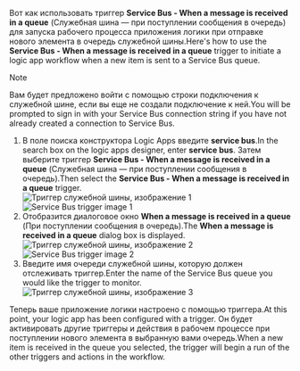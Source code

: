 <span data-ttu-id="1cc2c-101">Вот как использовать триггер **Service Bus - When a message is received in a queue** (Служебная шина — при поступлении сообщения в очередь) для запуска рабочего процесса приложения логики при отправке нового элемента в очередь служебной шины.</span><span class="sxs-lookup"><span data-stu-id="1cc2c-101">Here's how to use the **Service Bus - When a message is received in a queue** trigger to initiate a logic app workflow when a new item is sent to a Service Bus queue.</span></span>  

> [!NOTE]
> <span data-ttu-id="1cc2c-102">Вам будет предложено войти с помощью строки подключения к служебной шине, если вы еще не создали подключение к ней.</span><span class="sxs-lookup"><span data-stu-id="1cc2c-102">You will be prompted to sign in with your Service Bus connection string if you have not already created a connection to Service Bus.</span></span>  
> 
> 

1. <span data-ttu-id="1cc2c-103">В поле поиска конструктора Logic Apps введите **service bus**.</span><span class="sxs-lookup"><span data-stu-id="1cc2c-103">In the search box on the logic apps designer, enter **service bus**.</span></span> <span data-ttu-id="1cc2c-104">Затем выберите триггер **Service Bus - When a message is received in a queue** (Служебная шина — при поступлении сообщения в очередь).</span><span class="sxs-lookup"><span data-stu-id="1cc2c-104">Then select the **Service Bus - When a message is received in a queue** trigger.</span></span>  
   <span data-ttu-id="1cc2c-105">![Триггер служебной шины, изображение 1](./media/connectors-create-api-servicebus/trigger-1.png)</span><span class="sxs-lookup"><span data-stu-id="1cc2c-105">![Service Bus trigger image 1](./media/connectors-create-api-servicebus/trigger-1.png)</span></span>   
2. <span data-ttu-id="1cc2c-106">Отобразится диалоговое окно **When a message is received in a queue** (При поступлении сообщения в очередь).</span><span class="sxs-lookup"><span data-stu-id="1cc2c-106">The **When a message is received in a queue** dialog box is displayed.</span></span>  
   <span data-ttu-id="1cc2c-107">![Триггер служебной шины, изображение 2](./media/connectors-create-api-servicebus/trigger-2.png)</span><span class="sxs-lookup"><span data-stu-id="1cc2c-107">![Service Bus trigger image 2](./media/connectors-create-api-servicebus/trigger-2.png)</span></span>   
3. <span data-ttu-id="1cc2c-108">Введите имя очереди служебной шины, которую должен отслеживать триггер.</span><span class="sxs-lookup"><span data-stu-id="1cc2c-108">Enter the name of the Service Bus queue you would like the trigger to monitor.</span></span>   
   ![Триггер служебной шины, изображение 3](./media/connectors-create-api-servicebus/trigger-3.png)   

<span data-ttu-id="1cc2c-110">Теперь ваше приложение логики настроено с помощью триггера.</span><span class="sxs-lookup"><span data-stu-id="1cc2c-110">At this point, your logic app has been configured with a trigger.</span></span> <span data-ttu-id="1cc2c-111">Он будет активировать другие триггеры и действия в рабочем процессе при поступлении нового элемента в выбранную вами очередь.</span><span class="sxs-lookup"><span data-stu-id="1cc2c-111">When a new item is received in the queue you selected, the trigger will begin a run of the other triggers and actions in the workflow.</span></span>    

